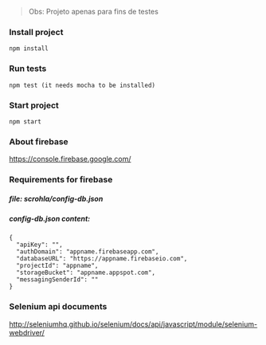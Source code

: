 > Obs: Projeto apenas para fins de testes

### Install project

    npm install

### Run tests

    npm test (it needs mocha to be installed)

### Start project

    npm start 

### About firebase
https://console.firebase.google.com/

### Requirements for firebase
##### file: scrohla/config-db.json
##### config-db.json content: 

    {
      "apiKey": "",
      "authDomain": "appname.firebaseapp.com",
      "databaseURL": "https://appname.firebaseio.com",
      "projectId": "appname",
      "storageBucket": "appname.appspot.com",
      "messagingSenderId": ""
    }

### Selenium api documents
http://seleniumhq.github.io/selenium/docs/api/javascript/module/selenium-webdriver/